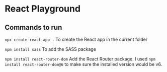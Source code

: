 # React Playground

## Commands to run
`npx create-react-app .`
To create the React app in the current folder

`npm install sass`
To add the SASS package

`npm install react-router-dom`
Add the React Router package. I used `npm install react-router-dom@6` to make sure the installed version would be v6.

